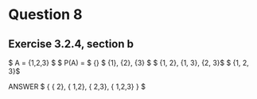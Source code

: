 # Question 8

## Exercise 3.2.4, section b

$ A = \{1,2,3\} $
$ P(A) = $
$\{\}$
$ \{1\}, \{2\}, \{3\} $
$ \{1, 2\}, \{1, 3\}, \{2, 3\}$
$ \{1, 2, 3\}$

ANSWER
$ \{  \{ 2\}, \{ 1,2\}, \{ 2,3\}, \{ 1,2,3\} \} $
